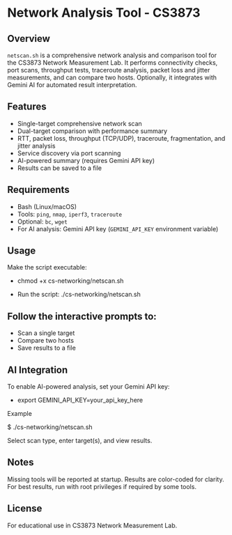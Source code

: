 # Network Analysis Tool - CS3873

## Overview
`netscan.sh` is a comprehensive network analysis and comparison tool for the CS3873 Network Measurement Lab. It performs connectivity checks, port scans, throughput tests, traceroute analysis, packet loss and jitter measurements, and can compare two hosts. Optionally, it integrates with Gemini AI for automated result interpretation.

## Features
- Single-target comprehensive network scan
- Dual-target comparison with performance summary
- RTT, packet loss, throughput (TCP/UDP), traceroute, fragmentation, and jitter analysis
- Service discovery via port scanning
- AI-powered summary (requires Gemini API key)
- Results can be saved to a file

## Requirements
- Bash (Linux/macOS)
- Tools: `ping`, `nmap`, `iperf3`, `traceroute`
- Optional: `bc`, `wget`
- For AI analysis: Gemini API key (`GEMINI_API_KEY` environment variable)

## Usage

Make the script executable:

- chmod +x cs-networking/netscan.sh

- Run the script: ./cs-networking/netscan.sh

## Follow the interactive prompts to:

- Scan a single target
- Compare two hosts
- Save results to a file
## AI Integration

To enable AI-powered analysis, set your Gemini API key: 

- export GEMINI_API_KEY=your_api_key_here

Example

$ ./cs-networking/netscan.sh

Select scan type, enter target(s), and view results.


## Notes
Missing tools will be reported at startup.
Results are color-coded for clarity.
For best results, run with root privileges if required by some tools.

## License
For educational use in CS3873 Network Measurement Lab.